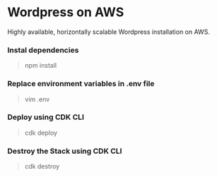 # Wordpress on AWS

Highly available, horizontally scalable Wordpress installation on AWS. 

### Instal dependencies
> npm install

### Replace environment variables in .env file
> vim .env

### Deploy using CDK CLI
> cdk deploy

### Destroy the Stack using CDK CLI
> cdk destroy
